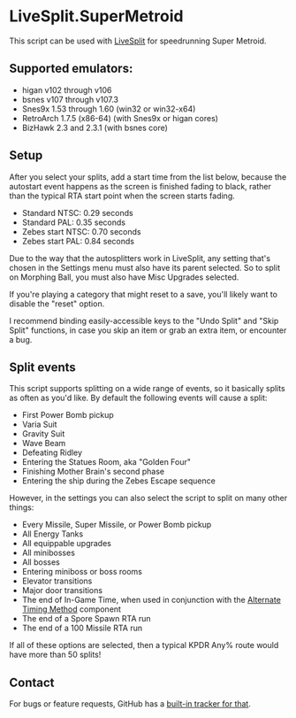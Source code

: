 # LiveSplit.SuperMetroid

This script can be used with [LiveSplit](http://livesplit.github.io) for speedrunning Super Metroid.

## Supported emulators:
- higan v102 through v106
- bsnes v107 through v107.3
- Snes9x 1.53 through 1.60 (win32 or win32-x64)
- RetroArch 1.7.5 (x86-64) (with Snes9x or higan cores)
- BizHawk 2.3 and 2.3.1 (with bsnes core)

## Setup
After you select your splits, add a start time from the list below, because the autostart event happens as the screen is finished fading to black, rather than the typical RTA start point when the screen starts fading.

- Standard NTSC: 0.29 seconds
- Standard PAL: 0.35 seconds
- Zebes start NTSC: 0.70 seconds
- Zebes start PAL: 0.84 seconds

Due to the way that the autosplitters work in LiveSplit, any setting that's chosen in the Settings menu must also have its parent selected. So to split on Morphing Ball, you must also have Misc Upgrades selected.

If you're playing a category that might reset to a save, you'll likely want to disable the "reset" option.

I recommend binding easily-accessible keys to the "Undo Split" and "Skip Split" functions, in case you skip an item or grab an extra item, or encounter a bug.

## Split events
This script supports splitting on a wide range of events, so it basically splits as often as you'd like. By default the following events will cause a split:
- First Power Bomb pickup
- Varia Suit
- Gravity Suit
- Wave Beam
- Defeating Ridley
- Entering the Statues Room, aka "Golden Four"
- Finishing Mother Brain's second phase
- Entering the ship during the Zebes Escape sequence

However, in the settings you can also select the script to split on many other things:
- Every Missile, Super Missile, or Power Bomb pickup
- All Energy Tanks
- All equippable upgrades
- All minibosses
- All bosses
- Entering miniboss or boss rooms
- Elevator transitions
- Major door transitions
- The end of In-Game Time, when used in conjunction with the [Alternate Timing Method](https://github.com/Dalet/LiveSplit.AlternateTimingMethod/releases) component
- The end of a Spore Spawn RTA run
- The end of a 100 Missile RTA run

If all of these options are selected, then a typical KPDR Any% route would have more than 50 splits!

## Contact
For bugs or feature requests, GitHub has a [built-in tracker for that](https://github.com/UNHchabo/AutoSplitters/issues).
